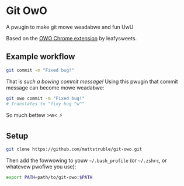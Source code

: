 # Git OwO

A pwugin to make git mowe weadabwe and fun UwU

Based on the [OWO Chrome extension](https://chrome.google.com/webstore/detail/owo/jolaggjkdhhgcdhcjjhfkkbllefoggob?hl=en) by leafysweets.

## Example workflow

```bash
git commit -m "Fixed bug!"
```

That is _such a bowing commit message!_ Using this pwugin that commit message can become mowe weadabwe:

```bash
git owo commit -m "Fixed bug!"
# Translates to "fixy bug ^w^" 
``` 

So much bettew >w< :zap:

## Setup

```bash
git clone https://github.com/mattstruble/git-owo.git
```

Then add the fowwowing to youw `~/.bash_profile` (or `~/.zshrc`, or whatevew pwofiwe you use): 

```bash
export PATH=path/to/git-owo:$PATH
```
